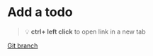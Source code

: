 # Add a todo 


> :bulb: **ctrl+ left click** to open link in a new tab 

[Git branch](https://github.com/codiku/react-native-todolist/tree/010-EN-add)